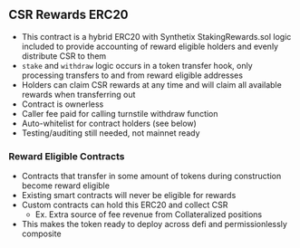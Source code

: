 ## CSR Rewards ERC20

- This contract is a hybrid ERC20 with Synthetix StakingRewards.sol logic included to provide accounting of reward eligible holders and evenly distribute CSR to them
- `stake` and `withdraw` logic occurs in a token transfer hook, only processing transfers to and from reward eligible addresses
- Holders can claim CSR rewards at any time and will claim all available rewards when transferring out
- Contract is ownerless
- Caller fee paid for calling turnstile withdraw function
- Auto-whitelist for contract holders (see below) 
- Testing/auditing still needed, not mainnet ready

### Reward Eligible Contracts
- Contracts that transfer in some amount of tokens during construction become reward eligible
- Existing smart contracts will never be eligible for rewards
- Custom contracts can hold this ERC20 and collect CSR 
    - Ex. Extra source of fee revenue from Collateralized positions
- This makes the token ready to deploy across defi and permissionlessly composite